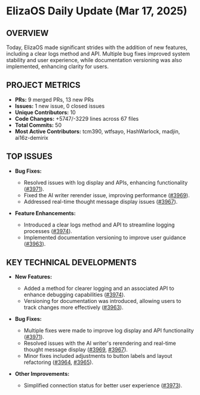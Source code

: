# ElizaOS Daily Update (Mar 17, 2025)

## OVERVIEW 
Today, ElizaOS made significant strides with the addition of new features, including a clear logs method and API. Multiple bug fixes improved system stability and user experience, while documentation versioning was also implemented, enhancing clarity for users.

## PROJECT METRICS
- **PRs:** 9 merged PRs, 13 new PRs
- **Issues:** 1 new issue, 0 closed issues
- **Unique Contributors:** 10
- **Code Changes:** +5747/-3229 lines across 67 files
- **Total Commits:** 50
- **Most Active Contributors:** tcm390, wtfsayo, HashWarlock, madjin, ai16z-demirix

## TOP ISSUES
- **Bug Fixes:**
  - Resolved issues with log display and APIs, enhancing functionality ([#3971](https://github.com/elizaos/eliza/pull/3971)).
  - Fixed the AI writer rerender issue, improving performance ([#3969](https://github.com/elizaos/eliza/pull/3969)).
  - Addressed real-time thought message display issues ([#3967](https://github.com/elizaos/eliza/pull/3967)).
  
- **Feature Enhancements:**
  - Introduced a clear logs method and API to streamline logging processes ([#3974](https://github.com/elizaos/eliza/pull/3974)).
  - Implemented documentation versioning to improve user guidance ([#3963](https://github.com/elizaos/eliza/pull/3963)).

## KEY TECHNICAL DEVELOPMENTS
- **New Features:**
  - Added a method for clearer logging and an associated API to enhance debugging capabilities ([#3974](https://github.com/elizaos/eliza/pull/3974)).
  - Versioning for documentation was introduced, allowing users to track changes more effectively ([#3963](https://github.com/elizaos/eliza/pull/3963)).

- **Bug Fixes:**
  - Multiple fixes were made to improve log display and API functionality ([#3971](https://github.com/elizaos/eliza/pull/3971)).
  - Resolved issues with the AI writer's rerendering and real-time thought message display ([#3969](https://github.com/elizaos/eliza/pull/3969), [#3967](https://github.com/elizaos/eliza/pull/3967)).
  - Minor fixes included adjustments to button labels and layout refactoring ([#3964](https://github.com/elizaos/eliza/pull/3964), [#3965](https://github.com/elizaos/eliza/pull/3965)).

- **Other Improvements:**
  - Simplified connection status for better user experience ([#3973](https://github.com/elizaos/eliza/pull/3973)).